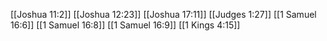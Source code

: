 [[Joshua 11:2]]
[[Joshua 12:23]]
[[Joshua 17:11]]
[[Judges 1:27]]
[[1 Samuel 16:6]]
[[1 Samuel 16:8]]
[[1 Samuel 16:9]]
[[1 Kings 4:15]]
